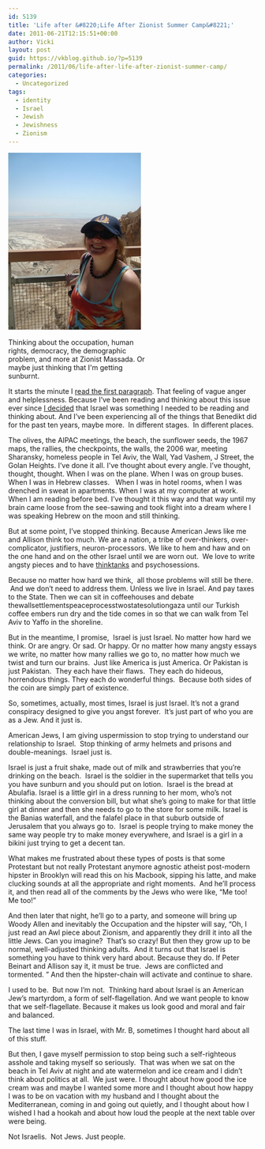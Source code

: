 ```yaml
---
id: 5139
title: 'Life after &#8220;Life After Zionist Summer Camp&#8221;'
date: 2011-06-21T12:15:51+00:00
author: Vicki
layout: post
guid: https://vkblog.github.io/?p=5139
permalink: /2011/06/life-after-life-after-zionist-summer-camp/
categories:
  - Uncategorized
tags:
  - identity
  - Israel
  - Jewish
  - Jewishness
  - Zionism
---
```

<div id="attachment_5140" style="width: 279px" class="wp-caption aligncenter">
  <a href="https://raw.githubusercontent.com/vkblog/vkblog.github.io/master/public/img/2011/06/DSC02502.jpg"><img class="size-full wp-image-5140" title="DSC02502" src="https://raw.githubusercontent.com/vkblog/vkblog.github.io/master/public/img/2011/06/DSC02502.jpg" alt="" width="269" height="358" /></a>
  
  <p class="wp-caption-text">
    Thinking about the occupation, human rights, democracy, the demographic problem, and more at Zionist Massada. Or maybe just thinking that I'm getting sunburnt.
  </p>
</div>

<p style="text-align: center;">
  <p>
    It starts the minute I <a href="http://www.theawl.com/2011/06/life-after-zionist-summer-camp">read the first paragraph</a>. That feeling of vague anger and helplessness. Because I&#8217;ve been reading and thinking about this issue ever since <a href="https://vkblog.github.io/2010/04/20/while-we-were-moving-to-an-undisclosed-location-near-the-pentagon-stuff-was-happening-in-the-real-world/" target="_blank">I decided</a> that Israel was something I needed to be reading and thinking about. And I&#8217;ve been experiencing all of the things that Benedikt did for the past ten years, maybe more.  In different stages.  In different places.
  </p>
  
  <p>
    The olives, the AIPAC meetings, the beach, the sunflower seeds, the 1967 maps, the rallies, the checkpoints, the walls, the 2006 war, meeting Sharansky, homeless people in Tel Aviv, the Wall, Yad Vashem, J Street, the Golan Heights. I&#8217;ve done it all. I&#8217;ve thought about every angle. I&#8217;ve thought, thought, thought. When I was on the plane. When I was on group buses. When I was in Hebrew classes.   When I was in hotel rooms, when I was drenched in sweat in apartments. When I was at my computer at work. When I am reading before bed. I&#8217;ve thought it this way and that way until my brain came loose from the see-sawing and took flight into a dream where I was speaking Hebrew on the moon and still thinking.
  </p>
  
  <p>
    But at some point, I&#8217;ve stopped thinking. Because American Jews like me and Allison think too much. We are a nation, a tribe of over-thinkers, over-complicator, justifiers, neuron-processors. We like to hem and haw and on the one hand and on the other Israel until we are worn out.  We love to write angsty pieces and to have <a href="http://www.nybooks.com/articles/archives/2010/jun/10/failure-american-jewish-establishment/" target="_blank">thinktanks</a> and psychosessions.
  </p>
  
  <p>
    Because no matter how hard we think,  all those problems will still be there.  And we don&#8217;t need to address them. Unless we live in Israel. And pay taxes to the State. Then we can sit in coffeehouses and debate thewallsettlementspeaceprocesstwostatesolutiongaza until our Turkish coffee embers run dry and the tide comes in so that we can walk from Tel Aviv to Yaffo in the shoreline.
  </p>
  
  <p>
    But in the meantime, I promise,  Israel is just Israel. No matter how hard we think. Or are angry. Or sad. Or happy. Or no matter how many angsty essays we write, no matter how many rallies we go to, no matter how much we twist and turn our brains.  Just like America is just America. Or Pakistan is just Pakistan.  They each have their flaws.  They each do hideous, horrendous things. They each do wonderful things.  Because both sides of the coin are simply part of existence.
  </p>
  
  <p>
    So, sometimes, actually, most times, Israel is just Israel. It&#8217;s not a grand conspiracy designed to give you angst forever.  It&#8217;s just part of who you are as a Jew. And it just is.
  </p>
  
  <p>
    American Jews, I am giving uspermission to stop trying to understand our relationship to Israel.  Stop thinking of army helmets and prisons and double-meanings.  Israel just is.
  </p>
  
  <p>
    Israel is just a fruit shake, made out of milk and strawberries that you&#8217;re drinking on the beach.  Israel is the soldier in the supermarket that tells you you have sunburn and you should put on lotion.  Israel is the bread at Abulafia. Israel is a little girl in a dress running to her mom, who&#8217;s not thinking about the conversion bill, but what she&#8217;s going to make for that little girl at dinner and then she needs to go to the store for some milk. Israel is the Banias waterfall, and the falafel place in that suburb outside of Jerusalem that you always go to.  Israel is people trying to make money the same way people try to make money everywhere, and Israel is a girl in a bikini just trying to get a decent tan.
  </p>
  
  <p>
    What makes me frustrated about these types of posts is that some Protestant but not really Protestant anymore agnostic atheist post-modern hipster in Brooklyn will read this on his Macbook, sipping his latte, and make clucking sounds at all the appropriate and right moments.  And he&#8217;ll process it, and then read all of the comments by the Jews who were like, &#8220;Me too! Me too!&#8221;
  </p>
  
  <p>
    And then later that night, he&#8217;ll go to a party, and someone will bring up Woody Allen and inevitably the Occupation and the hipster will say, &#8220;Oh, I just read an Awl piece about Zionism, and apparently they drill it into all the little Jews. Can you imagine?  That&#8217;s so crazy! But then they grow up to be normal, well-adjusted thinking adults.  And it turns out that Israel is something you have to think very hard about. Because they do. If Peter Beinart and Allison say it, it must be true.  Jews are conflicted and tormented. &#8221; And then the hipster-chain will activate and continue to share.
  </p>
  
  <p>
    I used to be.  But now I&#8217;m not.  Thinking hard about Israel is an American Jew&#8217;s martyrdom, a form of self-flagellation. And we want people to know that we self-flagellate. Because it makes us look good and moral and fair and balanced.
  </p>
  
  <p>
    The last time I was in Israel, with Mr. B, sometimes I thought hard about all of this stuff.
  </p>
  
  <p>
    But then, I gave myself permission to stop being such a self-righteous asshole and taking myself so seriously.  That was when we sat on the beach in Tel Aviv at night and ate watermelon and ice cream and I didn&#8217;t think about politics at all.  We just were. I thought about how good the ice cream was and maybe I wanted some more and I thought about how happy I was to be on vacation with my husband and I thought about the Mediterranean, coming in and going out quietly, and I thought about how I wished I had a hookah and about how loud the people at the next table over were being.
  </p>
  
  <p>
    Not Israelis.  Not Jews. Just people.
  </p>